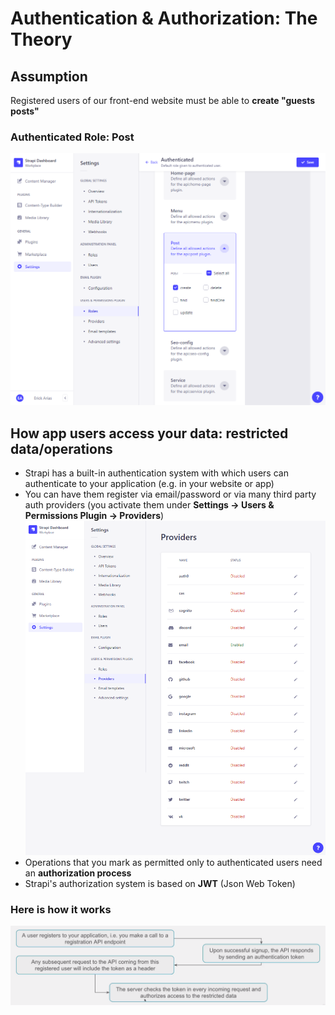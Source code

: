 # Authentication & Authorization: The Theory  

## Assumption  

Registered users of our front-end website must be able to **create "guests posts"**  

### Authenticated Role: Post  

![Post-Authenticated-Role](./img/post-authenticated-roles.png)  

## How app users access your data: restricted data/operations  

- Strapi has a built-in authentication system with which users can authenticate to your application (e.g. in your website or app)
- You can have them register via email/password or via many third party auth providers (you activate them under **Settings → Users & Permissions Plugin → Providers**)
![Providers-Users-And-Permissions](./img/providers-users-and-permissions.png)
- Operations that you mark as permitted only to authenticated users need an **authorization process**
- Strapi's authorization system is based on **JWT** (Json Web Token)  

### Here is how it works  

![Access-Authenticated-Data-Explanation](./img/access-authenticated-data-explanation.png)